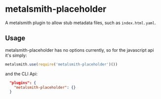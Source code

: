 # metalsmith-placeholder

A metalsmith plugin to allow stub metadata files, such as `index.html.yaml`.

## Usage

metalsmith-placeholder has no options currently, so for the javascript api
it's simply:

``` javascript
metalsmith.use(require('metalsmith-placeholder')())
```

and the CLI Api:

``` json
  "plugins": {
    "metalsmith-placeholder": {}
  }
```

